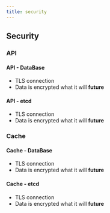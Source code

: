 ```yaml
---
title: security
---
```


## Security

### API
#### API - DataBase
* TLS connection
* Data is encrypted  what it will **future**

#### API - etcd
* TLS connection
* Data is encrypted  what it will **future**

### Cache
#### Cache - DataBase
* TLS connection
* Data is encrypted  what it will **future**

#### Cache - etcd
* TLS connection
* Data is encrypted  what it will **future**
